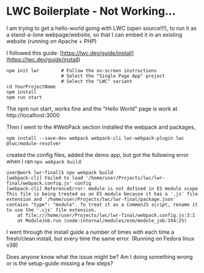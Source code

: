 # LWC Boilerplate - Not Working...

I am trying to get a hello-world going with LWC (open source!!!), to run it as a stand-a-lone webpage/website, so that I can embed it in an existing website (running on Apache + PHP)

I followed this guide: [https://lwc.dev/guide/install](https://lwc.dev/guide/install)

```
npm init lwr        # Follow the on-screen instructions
                    # Select the "Single Page App" project
                    # Select the "LWC" variant
cd YourProjectName
npm install
npm run start      
```
The npm run start, works fine and the "Hello World" page is work at http://localhost:3000

Then I went to the #WebPack section installed the webpack and packages,
```
npm install --save-dev webpack webpack-cli lwc-webpack-plugin lwc @lwc/module-resolver
```
created the config files, added the demo app, but got the following error when I ran `npx webpack build`:

```
user@work lwr-final]$ npx webpack build
[webpack-cli] Failed to load '/home/user/Projects/lwc/lwr-final/webpack.config.js' config
[webpack-cli] ReferenceError: module is not defined in ES module scope
This file is being treated as an ES module because it has a '.js' file extension and '/home/user/Projects/lwc/lwr-final/package.json' contains "type": "module". To treat it as a CommonJS script, rename it to use the '.cjs' file extension.
    at file:///home/user/Projects/lwc/lwr-final/webpack.config.js:3:1
    at ModuleJob.run (node:internal/modules/esm/module_job:194:25)
```
I went through the install guide a number of times with each time a fresh/clean install, but every time the same error. (Running on Fedora linux v38)

Does anyone know what the issue might be?
Am I doing something wrong or is the setup-guide missing a few steps?